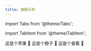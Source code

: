 ```yaml
---
title: 摘要示例
---
```

import Tabs from '@theme/Tabs';

import TabItem from '@theme/TabItem';


<Tabs>
  <TabItem value="apple" label="苹果">这是个苹果 🍎</TabItem>
  <TabItem value="orange" label="橙子">这是个橙子 🍊</TabItem>
  <TabItem value="banana" label="香蕉">这是个香蕉 🍌</TabItem>
</Tabs>
